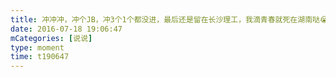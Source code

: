 ```yaml
---
title: 冲冲冲，冲个JB，冲3个1个都没进，最后还是留在长沙理工，我滴青春就死在湖南哒😭😭😭
date: 2016-07-18 19:06:47
mCategories: [说说]
type: moment
time: t190647
---
```



